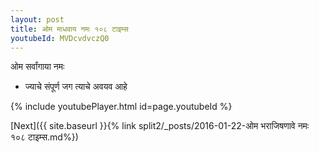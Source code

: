 ```yaml
---
layout: post
title: ओम माधवाय नमः १०८ टाइम्स
youtubeId: MVDcvdvczQ0
---
```

 
 
 ओम सर्वांगाया नमः  
 
 -  ज्याचे संपूर्ण जग त्याचे अवयव आहे 
 
  
 
  
 
 
 
 
 
 


{% include youtubePlayer.html id=page.youtubeId %}
 
[Next]({{ site.baseurl }}{% link  split2/_posts/2016-01-22-ओम भराजिषणावे नमः १०८ टाइम्स.md%})
 
